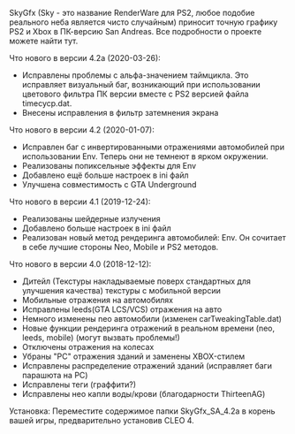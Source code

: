 SkyGfx (Sky - это название RenderWare для PS2, любое подобие реального неба является чисто случайным) приносит точную графику PS2 и Xbox в ПК-версию San Andreas.
Все подробности о проекте можете найти тут.


Что нового в версии 4.2a (2020-03-26):
- Исправлены проблемы с альфа-значением таймцикла. Это исправляет визуальный баг, возникающий при использовании цветового фильтра ПК версии вместе с PS2 версией файла timecycp.dat.
- Внесены исправления в фильтр затемнения экрана

Что нового в версии 4.2 (2020-01-07):
- Исправлен баг с инвертированными отражениями автомобилей при использовании Env. Теперь они не темнеют в ярком окружении.
- Реализованы попиксельные эффекты для Env
- Добавлено ещё больше настроек в ini файл
- Улучшена совместимость с GTA Underground

Что нового в версии 4.1 (2019-12-24):
- Реализованы шейдерные излучения
- Добавлено больше настроек в ini файл
- Реализован новый метод рендеринга автомобилей: Env. Он сочитает в себе лучшие стороны Neo, Mobile и PS2 методов.

Что нового в версии 4.0 (2018-12-12):
- Дитейл (Текстуры накладываемые поверх стандартных для улучшения качества) текстуры с мобильной версии
- Мобильные отражения на автомобилях
- Исправлены leeds(GTA LCS/VCS) отражения на авто
- Немного изменены neo автомобили (изменен carTweakingTable.dat)
- Новые функции рендеринга отражений в реальном времени (neo, leeds, mobile) (могут вызвать проблемы!)
- Отключены отражения на колесах
- Убраны "PC" отражения зданий и заменены XBOX-стилем
- Исправлены распределение отражений зданий (исправляет баги парашюта на PC)
- Исправлены теги (граффити?)
- Исправлены нео капли воды/крови (благодарности ThirteenAG)

Установка:
Переместите содержимое папки SkyGfx_SA_4.2a в корень вашей игры, предварительно установив CLEO 4.